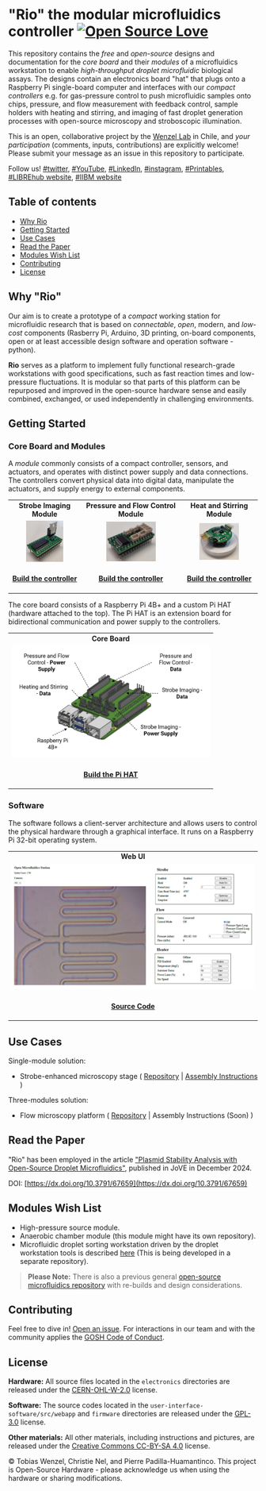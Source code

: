 # "Rio" the modular microfluidics controller [![Open Source Love](https://badges.frapsoft.com/os/v1/open-source.svg?v=103)](https://github.com/ellerbrock/open-source-badges/)

This repository contains the _free_ and _open-source_ designs and documentation for the _core board_ and their _modules_ of a microfluidics workstation to enable _high-throughput droplet microfluidic_ biological assays. The designs contain an electronics board "hat" that plugs onto a Raspberry Pi single-board computer and interfaces with our _compact controllers_ e.g. for gas-pressure control to push microfluidic samples onto chips, pressure, and flow measurement with feedback control, sample holders with heating and stirring, and imaging of fast droplet generation processes with open-source microscopy and stroboscopic illumination.

This is an open, collaborative project by the [Wenzel Lab](https://wenzel-lab.github.io/en/) in Chile, and _your participation_ (comments, inputs, contributions) are explicitly welcome! Please submit your message as an issue in this repository to participate.

Follow us! [#twitter](https://twitter.com/WenzelLab), [#YouTube](https://www.youtube.com/@librehub), [#LinkedIn](https://www.linkedin.com/company/92802424), [#instagram](https://www.instagram.com/wenzellab/), [#Printables](https://www.printables.com/@WenzelLab), [#LIBREhub website](https://librehub.github.io), [#IIBM website](https://ingenieriabiologicaymedica.uc.cl/en/people/faculty/821-tobias-wenzel)

## Table of contents ##

- [Why Rio](#why-rio)
- [Getting Started](#getting-started)
- [Use Cases](#use-cases)
- [Read the Paper](#read-the-paper)
- [Modules Wish List](#modules-wish-list)
- [Contributing](#contributing)
- [License](#license)

## Why "Rio" ##

Our aim is to create a prototype of a _compact_ working station for microfluidic research that is based on _connectable_, _open_, modern, and _low-cost_ components (Rasberry Pi, Arduino, 3D printing, on-board components, open or at least accessible design software and operation software - python).

**Rio** serves as a platform to implement fully functional research-grade workstations with good specifications, such as fast reaction times and low-pressure fluctuations. It is modular so that parts of this platform can be repurposed and improved in the open-source hardware sense and easily combined, exchanged, or used independently in challenging environments.

## Getting Started ##

### Core Board and Modules

A _module_ commonly consists of a compact controller, sensors, and actuators, and operates with distinct power supply and data connections. The controllers convert physical data into digital data, manipulate the actuators, and supply energy to external components. 

<table>
<tr>
    <td align="center"><b>Strobe Imaging Module</b></td>
    <td align="center"><b>Pressure and Flow Control Module</b></td>
    <td align="center"><b>Heat and Stirring Module</b></td>
</tr>
<tr>
    <td align="center"><img src="module-strobe-imaging/images/strobe-imaging-controller.png" width=75 /></td>
    <td align="center"><img src="module-pressure-and-flow-control/images/pressure-and-flow-controller.png" width=100 /></td>
    <td align="center"><img src="module-heating-and-stirring/images/heating-and-stirring-controller.png" width=80 /></td>
</tr>
<tr>
    <td align="center"><a href=https://github.com/wenzel-lab/modular-microfluidics-workstation-controller/tree/documentation/beta/module-strobe-imaging><br><b>Build the controller</b></a><br><br></td>
    <td align="center"><a href=https://github.com/wenzel-lab/modular-microfluidics-workstation-controller/tree/documentation/beta/module-pressure-and-flow-control><br><b>Build the controller</b></a><br><br></td>
    <td align="center"><a href=https://github.com/wenzel-lab/modular-microfluidics-workstation-controller/tree/documentation/beta/module-heating-and-stirring><br><b>Build the controller</b></a><br><br></td>
</tr>
</table>

The core board consists of a Raspberry Pi 4B+ and a custom Pi HAT (hardware attached to the top). The Pi HAT is an extension board for bidirectional communication and power supply to the controllers. 

<table>
<tr>
    <td align="center"><b>Core Board</b></td>
</tr>
<tr>
    <td align="center"><img src="RPi-HAT-extension-board/images/Pi-HAT.png" width=400 />
</tr>
    <td align="center"><a href=https://github.com/wenzel-lab/modular-microfluidics-workstation-controller/tree/documentation/beta/RPi-HAT-extension-board><br><b>Build the Pi HAT</b></a><br><br></td>
</tr>
</table>

### Software

The software follows a client-server architecture and allows users to control the physical hardware through a graphical interface. It runs on a Raspberry Pi 32-bit operating system.

<table>
<tr>
    <td align="center"><b>Web UI</b></td>
</tr>
<tr>
    <td align="center"><img src="user-interface-software/images/web-ui.png" width=800 /></td>
</tr>
<tr>
    <td align="center"><a href=https://github.com/wenzel-lab/modular-microfluidics-workstation-controller/tree/documentation/beta/user-interface-software><br><b>Source Code</b></a><br><br></td>
</tr>
</table>

## Use Cases ##

Single-module solution:
* Strobe-enhanced microscopy stage ( [Repository](https://github.com/wenzel-lab/strobe-enhanced-microscopy-stage) | [Assembly Instructions](https://wenzel-lab.github.io/strobe-enhanced-microscopy-stage/) )

Three-modules solution:
* Flow microscopy platform ( [Repository](https://github.com/wenzel-lab/flow-microscopy-platform) | Assembly Instructions (Soon) )

## Read the Paper ##

"Rio" has been employed in the article ["Plasmid Stability Analysis with Open-Source Droplet Microfluidics"](https://app.jove.com/t/67659/plasmid-stability-analysis-with-open-source-droplet-microfluidics), published in JoVE in December 2024.

DOI: [https://dx.doi.org/10.3791/67659](https://dx.doi.org/10.3791/67659)


## Modules Wish List ##

* High-pressure source module.
* Anaerobic chamber module (this module might have its own repository).
* Microfluidic droplet sorting workstation driven by the droplet workstation tools is described [here](https://github.com/MakerTobey/Open_FPGA_control_for_FADS) (This is being developed in a separate repository).

> **Please Note:** There is also a previous general [open-source microfluidics repository](https://github.com/MakerTobey/OpenMicrofluidics) with re-builds and design considerations. 

## Contributing ##

Feel free to dive in! [Open an issue](https://github.com/wenzel-lab/moldular-microfluidics-workstation-controller/issues/new).
For interactions in our team and with the community applies the [GOSH Code of Conduct](https://openhardware.science/gosh-2017/gosh-code-of-conduct/).

## License ##

**Hardware:** All source files located in the `electronics` directories are released under the [CERN-OHL-W-2.0](https://ohwr.org/cern_ohl_w_v2.txt) license.

**Software:** The source codes located in the `user-interface-software/src/webapp` and `firmware` directories are released under the [GPL-3.0](https://www.gnu.org/licenses/gpl-3.0.en.html) license.

**Other materials:** All other materials, including instructions and pictures, are released under the [Creative Commons CC-BY-SA 4.0](https://creativecommons.org/licenses/by-sa/4.0/) license.

© Tobias Wenzel, Christie Nel, and Pierre Padilla-Huamantinco. This project is Open-Source Hardware - please acknowledge us when using the hardware or sharing modifications.